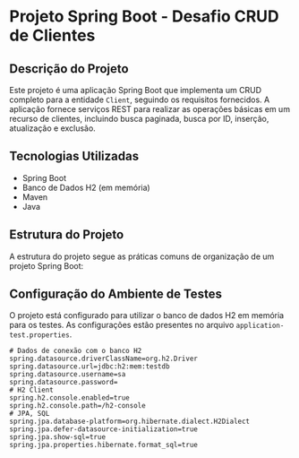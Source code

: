 # Projeto Spring Boot - Desafio CRUD de Clientes

## Descrição do Projeto
Este projeto é uma aplicação Spring Boot que implementa um CRUD completo para a entidade `Client`, seguindo os requisitos fornecidos. A aplicação fornece serviços REST para realizar as operações básicas em um recurso de clientes, incluindo busca paginada, busca por ID, inserção, atualização e exclusão.

## Tecnologias Utilizadas
- Spring Boot
- Banco de Dados H2 (em memória)
- Maven
- Java

## Estrutura do Projeto
A estrutura do projeto segue as práticas comuns de organização de um projeto Spring Boot:


## Configuração do Ambiente de Testes
O projeto está configurado para utilizar o banco de dados H2 em memória para os testes. As configurações estão presentes no arquivo `application-test.properties`.

```properties
# Dados de conexão com o banco H2
spring.datasource.driverClassName=org.h2.Driver
spring.datasource.url=jdbc:h2:mem:testdb
spring.datasource.username=sa
spring.datasource.password=
# H2 Client
spring.h2.console.enabled=true
spring.h2.console.path=/h2-console
# JPA, SQL
spring.jpa.database-platform=org.hibernate.dialect.H2Dialect
spring.jpa.defer-datasource-initialization=true
spring.jpa.show-sql=true
spring.jpa.properties.hibernate.format_sql=true
```

